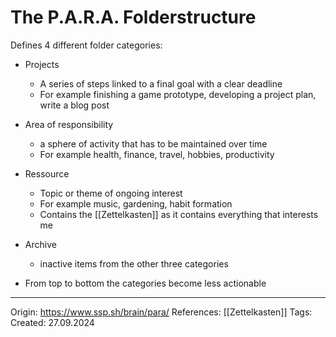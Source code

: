 # The P.A.R.A. Folderstructure


Defines 4 different folder categories:
- Projects
	- A series of steps linked to a final goal with a clear deadline
	- For example finishing a game prototype, developing a project plan, write a blog post
- Area of responsibility
	- a sphere of activity that has to be maintained over time
	- For example health, finance, travel, hobbies, productivity
- Ressource
	- Topic or theme of ongoing interest
	- For example music, gardening, habit formation
	- Contains the [[Zettelkasten]] as it contains everything that interests me
- Archive 
	- inactive items from the other three categories

- From top to bottom the categories become less actionable

---

Origin: https://www.ssp.sh/brain/para/
References: [[Zettelkasten]]
Tags: 
Created: 27.09.2024

